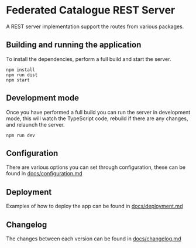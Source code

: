# Federated Catalogue REST Server

A REST server implementation support the routes from various packages.

## Building and running the application

To install the dependencies, perform a full build and start the server.

```shell
npm install
npm run dist
npm start
```

## Development mode

Once you have performed a full build you can run the server in development mode, this will watch the TypeScript code, rebuild if there are any changes, and relaunch the server.

```shell
npm run dev
```

## Configuration

There are various options you can set through configuration, these can be found in [docs/configuration.md](docs/configuration.md)

## Deployment

Examples of how to deploy the app can be found in [docs/deployment.md](docs/deployment.md)

## Changelog

The changes between each version can be found in [docs/changelog.md](docs/changelog.md)
